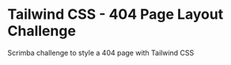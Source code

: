 # Tailwind CSS - 404 Page Layout Challenge
 Scrimba challenge to style a 404 page with Tailwind CSS

